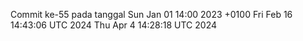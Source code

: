 Commit ke-55 pada tanggal Sun Jan 01 14:00 2023 +0100
Fri Feb 16 14:43:06 UTC 2024
Thu Apr  4 14:28:18 UTC 2024
